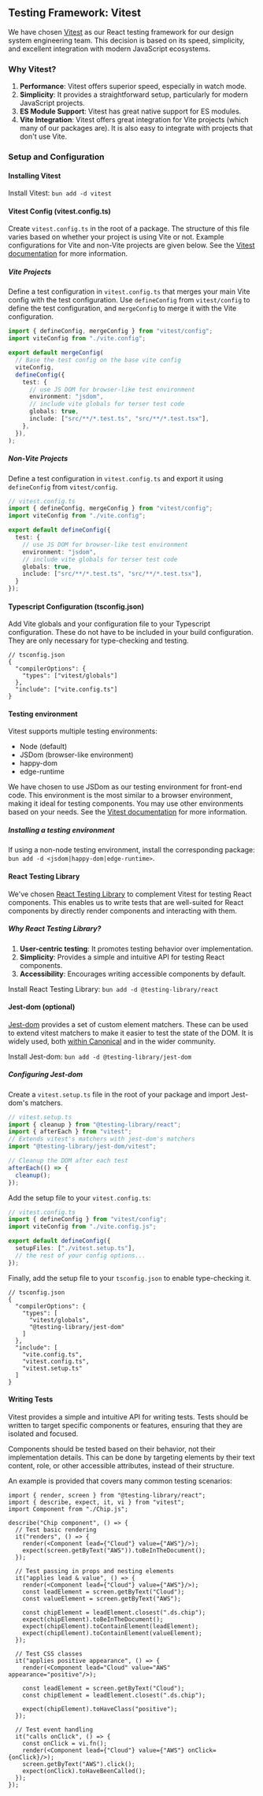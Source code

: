 ## Testing Framework: Vitest

We have chosen [Vitest](https://vitest.dev/) as our React testing framework for our design system engineering team. 
This decision is based on its speed, simplicity, and excellent integration with modern JavaScript ecosystems.

### Why Vitest?

1. **Performance**: Vitest offers superior speed, especially in watch mode.
2. **Simplicity**: It provides a straightforward setup, particularly for modern JavaScript projects.
3. **ES Module Support**: Vitest has great native support for ES modules.
4. **Vite Integration**: Vitest offers great integration for Vite projects (which many of our packages are). It is also easy to integrate with projects that don't use Vite.

### Setup and Configuration

#### Installing Vitest
Install Vitest: `bun add -d vitest`

#### Vitest Config (vitest.config.ts)
Create `vitest.config.ts` in the root of a package. The structure of this file varies based on whether your project is using Vite or not.
Example configurations for Vite and non-Vite projects are given below. 
See the [Vitest documentation](https://vitest.dev/config/file.html#managing-vitest-config-file) for more information. 

##### Vite Projects
Define a test configuration in `vitest.config.ts` that merges your main Vite config with the test configuration.
Use `defineConfig` from `vitest/config` to define the test configuration, and `mergeConfig` to merge it with the Vite configuration.
```typescript
import { defineConfig, mergeConfig } from "vitest/config";
import viteConfig from "./vite.config";

export default mergeConfig(
  // Base the test config on the base vite config
  viteConfig,
  defineConfig({
    test: {
      // use JS DOM for browser-like test environment
      environment: "jsdom",
      // include vite globals for terser test code
      globals: true,
      include: ["src/**/*.test.ts", "src/**/*.test.tsx"],
    },
  }),
);
````

##### Non-Vite Projects
Define a test configuration in `vitest.config.ts` and export it using `defineConfig` from `vitest/config`. 
```typescript
// vitest.config.ts
import { defineConfig, mergeConfig } from "vitest/config";
import viteConfig from "./vite.config";

export default defineConfig({
  test: {
    // use JS DOM for browser-like test environment
    environment: "jsdom",
    // include vite globals for terser test code
    globals: true,
    include: ["src/**/*.test.ts", "src/**/*.test.tsx"],
  }
});
```

#### Typescript Configuration (tsconfig.json)
Add Vite globals and your configuration file to your Typescript configuration.
These do not have to be included in your build configuration. They are only necessary for type-checking and testing.
```json5
// tsconfig.json
{
  "compilerOptions": {
    "types": ["vitest/globals"]
  },
  "include": ["vite.config.ts"]
}
```
#### Testing environment

Vitest supports multiple testing environments:
- Node (default)
- JSDom (browser-like environment)
- happy-dom
- edge-runtime

We have chosen to use JSDom as our testing environment for front-end code.
This environment is the most similar to a browser environment, making it ideal for testing components.
You may use other environments based on your needs. See the [Vitest documentation](https://vitest.dev/config/#environment) for more information.

##### Installing a testing environment
If using a non-node testing environment, install the corresponding package: `bun add -d <jsdom|happy-dom|edge-runtime>`.

#### React Testing Library

We've chosen [React Testing Library](https://testing-library.com/docs/react-testing-library/intro/) to complement Vitest for testing React components. 
This enables us to write tests that are well-suited for React components by directly render components and interacting with them.

##### Why React Testing Library?

1. **User-centric testing**: It promotes testing behavior over implementation.
2. **Simplicity**: Provides a simple and intuitive API for testing React components.
3. **Accessibility**: Encourages writing accessible components by default.

Install React Testing Library: `bun add -d @testing-library/react`

#### Jest-dom (optional)

[Jest-dom](https://www.npmjs.com/package/@testing-library/jest-dom) provides a set of custom element matchers.
These can be used to extend vitest matchers to make it easier to test the state of the DOM.
It is widely used, both [within Canonical](https://github.com/search?q=org%3Acanonical+jest-dom+vitest+%40testing-library%2Freact&type=code) and in the wider community.

Install Jest-dom: `bun add -d @testing-library/jest-dom`

##### Configuring Jest-dom
Create a `vitest.setup.ts` file in the root of your package and import Jest-dom's matchers.
```typescript
// vitest.setup.ts
import { cleanup } from "@testing-library/react";
import { afterEach } from "vitest";
// Extends vitest's matchers with jest-dom's matchers
import "@testing-library/jest-dom/vitest";

// Cleanup the DOM after each test
afterEach(() => {
  cleanup();
});
```
Add the setup file to your `vitest.config.ts`:
```typescript
// vitest.config.ts
import { defineConfig } from "vitest/config";
import viteConfig from "./vite.config.js";

export default defineConfig({
  setupFiles: ["./vitest.setup.ts"],
  // the rest of your config options...
});
````
Finally, add the setup file to your `tsconfig.json` to enable type-checking it.
```json5
// tsconfig.json
{
  "compilerOptions": {
    "types": [
      "vitest/globals",
      "@testing-library/jest-dom"
    ]
  },
  "include": [
    "vite.config.ts", 
    "vitest.config.ts", 
    "vitest.setup.ts"
  ]
}
```
#### Writing Tests

Vitest provides a simple and intuitive API for writing tests.
Tests should be written to target specific components or features, ensuring that they are isolated and focused.

Components should be tested based on their behavior, not their implementation details.
This can be done by targeting elements by their text content, role, or other accessible attributes, instead of their structure.

An example is provided that covers many common testing scenarios:
```tsx
import { render, screen } from "@testing-library/react";
import { describe, expect, it, vi } from "vitest";
import Component from "./Chip.js";

describe("Chip component", () => {
  // Test basic rendering
  it("renders", () => {
    render(<Component lead={"Cloud"} value={"AWS"}/>);
    expect(screen.getByText("AWS")).toBeInTheDocument();
  });

  // Test passing in props and nesting elements
  it("applies lead & value", () => {
    render(<Component lead={"Cloud"} value={"AWS"}/>);
    const leadElement = screen.getByText("Cloud");
    const valueElement = screen.getByText("AWS");

    const chipElement = leadElement.closest(".ds.chip");
    expect(chipElement).toBeInTheDocument();
    expect(chipElement).toContainElement(leadElement);
    expect(chipElement).toContainElement(valueElement);
  });

  // Test CSS classes
  it("applies positive appearance", () => {
    render(<Component lead="Cloud" value="AWS" appearance="positive"/>);

    const leadElement = screen.getByText("Cloud");
    const chipElement = leadElement.closest(".ds.chip");

    expect(chipElement).toHaveClass("positive");
  });

  // Test event handling
  it("calls onClick", () => {
    const onClick = vi.fn();
    render(<Component lead={"Cloud"} value={"AWS"} onClick={onClick}/>);
    screen.getByText("AWS").click();
    expect(onClick).toHaveBeenCalled();
  });
});
```
